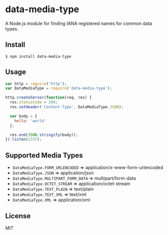 # data-media-type

A Node.js module for finding IANA registered names for common data types.

## Install

`$ npm install data-media-type`

## Usage

```javascript
var http = require('http');
var DataMediaType = require('data-media-type');

http.createServer(function(req, res) {
  res.statusCode = 200;
  res.setHeader('Content-Type', DataMediaType.JSON);

  var body = {
    hello: 'world'
  };

  res.end(JSON.stringify(body));
}).listen(1337);
```

## Supported Media Types

* `DataMediaType.FORM_URLENCODED` => application/x-www-form-urlencoded
* `DataMediaType.JSON` => application/json
* `DataMediaType.MULTIPART_FORM_DATA` => multipart/form-data
* `DataMediaType.OCTET_STREAM` => application/octet-stream
* `DataMediaType.TEXT_PLAIN` => text/plain
* `DataMediaType.TEXT_XML` => text/xml
* `DataMediaType.XML` => application/xml

## License

MIT
